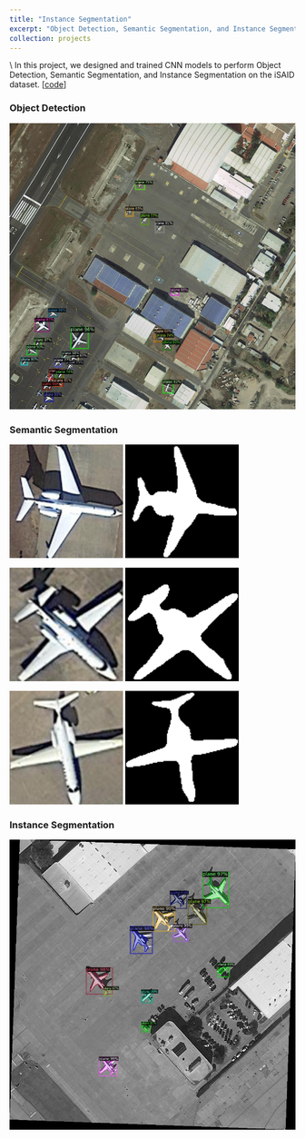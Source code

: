 ```yaml
---
title: "Instance Segmentation"
excerpt: "Object Detection, Semantic Segmentation, and Instance Segmentation on the iSAID dataset [<a href='https://github.com/matinaghaei/Instance-Segmentation'>code</a>]<br/><br/><img src='/images/instance_segmentation.png'>"
collection: projects
---
```

\\
In this project, we designed and trained CNN models to perform Object Detection, Semantic Segmentation, and Instance Segmentation on the iSAID dataset. [[code](https://github.com/matinaghaei/Instance-Segmentation)]

### Object Detection

<img src="/images/object_detection.png" width="800">

### Semantic Segmentation

<img src="/images/segmentation_input_1.png" width="200"> <img src="/images/segmentation_mask_1.png" width="200">

<img src="/images/segmentation_input_2.png" width="200"> <img src="/images/segmentation_mask_2.png" width="200">

<img src="/images/segmentation_input_3.png" width="200"> <img src="/images/segmentation_mask_3.png" width="200">

### Instance Segmentation

<img src="/images/instance_segmentation.png" width="800">
